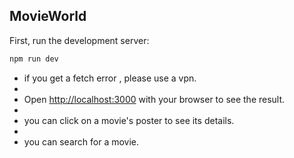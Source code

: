 ## MovieWorld

First, run the development server:  

```bash
npm run dev

```

- if you get a fetch error , please use a vpn.
- 
- Open [http://localhost:3000](http://localhost:3000) with your browser to see the result.
- 
-  you can click on a movie's poster to see its details.
-  
- you can search for a movie.

